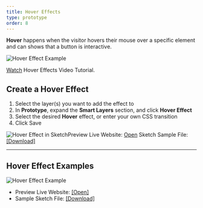 ```yaml
---
title: Hover Effects
type: prototype
order: 8
---
```

**Hover** happens when the visitor hovers their mouse over a specific element and can shows that a button is interactive.

![Hover Effect Example](https://docs.animaapp.com/images/launchpad/hover/hover2.gif)

[Watch](http://f.cl.ly/items/2R030T2A023U103b3C2X/Hover%20Effect%20v3.mp4) Hover Effects Video Tutorial.

## Create a Hover Effect

1. Select the layer(s) you want to add the effect to
2. In **Prototype**, expand the **Smart Layers** section, and click **Hover Effect**
3. Select the desired **Hover** effect, or enter your own CSS transition
4. Click Save

![Hover Effect in Sketch](http://f.cl.ly/items/2y471b3m2Z2c133i2D1j/[4d27ac5d2dec212f229a1d099e539c6c]_Hover%20Effect.gif)Preview Live Website: [Open](https://summer-fire-391.animaapp.io)
Sketch Sample File: [[Download]](https://www.dropbox.com/s/qx43bev3feyeyqs/Hover%20Sample%20v3.sketch?dl=1)

---
## Hover Effect Examples

![Hover Effect Example](http://f.cl.ly/items/1x2d3S1T070h2G442l02/[e57718ceee2b4ca3674bcddb44f8755d]_Hover%20demo.gif)
- Preview Live Website: [[Open]](https://restless-dust-1.animaapp.io/)
- Sample Sketch File: [[Download]](https://www.dropbox.com/s/pqg3dm914ngbrch/Hover%20Example.sketch?dl=1)
